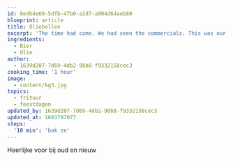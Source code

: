 ```yaml
---
id: 8e4b4e60-5dfb-47b0-a2d7-a904d64aeb80
blueprint: article
title: Oliebollen
excerpt: 'The time had come. We had seen the commercials. This was our first foray into the underground competitive world of Surge.'
ingredients:
  - Bier
  - Olie
author:
  - 1639d207-7d69-4db2-98b8-f9332158cec3
cooking_time: '1 hour'
image:
  - content/kg3.jpg
topics:
  - frituur
  - feestdagen
updated_by: 1639d207-7d69-4db2-98b8-f9332158cec3
updated_at: 1683797077
steps:
  '10 min': 'bak ze'
---
```

Heerlijke voor bij oud en nieuw
